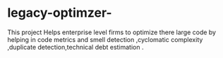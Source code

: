 # legacy-optimzer-
This project Helps enterprise level firms to optimize there large code by helping in code metrics and smell detection ,cyclomatic complexity ,duplicate detection,technical debt estimation .
